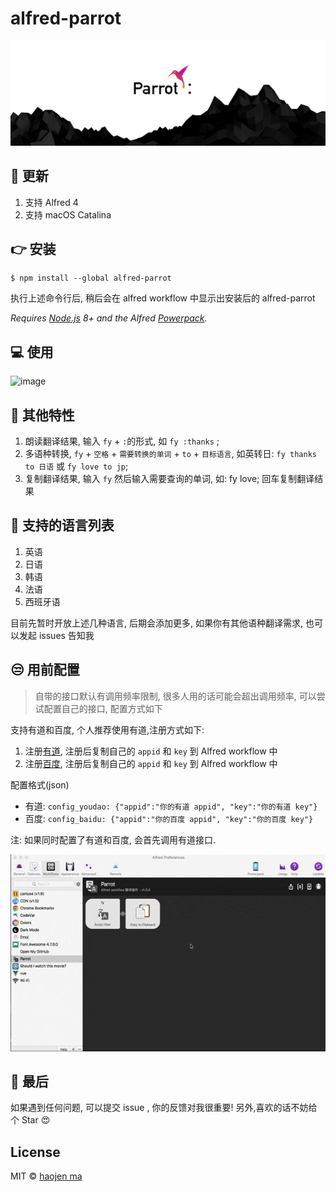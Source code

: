 # alfred-parrot

![image](./screenshot/new_parrot_icon.jpg)
##  🎉 更新
1. 支持 Alfred 4
2. 支持 macOS Catalina

## 👉 安装

```
$ npm install --global alfred-parrot
```

执行上述命令行后, 稍后会在 alfred workflow 中显示出安装后的 alfred-parrot

*Requires [Node.js](https://nodejs.org) 8+ and the Alfred [Powerpack](https://www.alfredapp.com/powerpack/).*

## 💻 使用

![image](./screenshot/parrot_tutorial-min.gif)

## 💪 其他特性

1. 朗读翻译结果, 输入 `fy` + `:`的形式, 如 `fy :thanks` ;
2. 多语种转换, `fy` + `空格` + `需要转换的单词` + `to` + `目标语言`, 如英转日: `fy thanks to 日语` 或 `fy love to jp`;
3. 复制翻译结果, 输入 `fy` 然后输入需要查询的单词,  如: fy love; 回车复制翻译结果

## 🌵 支持的语言列表

1. 英语
2. 日语
3. 韩语
4. 法语
5. 西班牙语

目前先暂时开放上述几种语言, 后期会添加更多, 如果你有其他语种翻译需求, 也可以发起 issues 告知我

## 😒 用前配置
> 自带的接口默认有调用频率限制, 很多人用的话可能会超出调用频率, 可以尝试配置自己的接口, 配置方式如下

支持有道和百度, 个人推荐使用有道,注册方式如下:

1. 注册[有道](http://ai.youdao.com/), 注册后复制自己的 `appid` 和 `key`  到 Alfred workflow 中
2. 注册[百度](http://api.fanyi.baidu.com/api/trans/product/index), 注册后复制自己的 `appid` 和 `key`  到 Alfred workflow 中

配置格式(json)

- 有道: `config_youdao: {"appid":"你的有道 appid", "key":"你的有道 key"}`
- 百度: `config_baidu: {"appid":"你的百度 appid", "key":"你的百度 key"}`

注: 如果同时配置了有道和百度, 会首先调用有道接口.

![image](./screenshot/parrot_config.gif)

## 💙 最后

如果遇到任何问题, 可以提交 issue , 你的反馈对我很重要!
另外,喜欢的话不妨给个 Star 😍

## License

MIT © [haojen ma](http://haojen.github.io)
